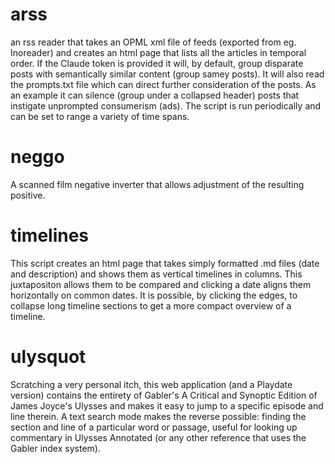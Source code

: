 # arss 
an rss reader that takes an OPML xml file of feeds (exported from eg. Inoreader) and creates an html page that lists all the articles in temporal order.
If the Claude token is provided it will, by default, group disparate posts with semantically similar content (group samey posts). 
It will also read the prompts.txt file which can direct further consideration of the posts. As an example it can silence (group under a collapsed header) posts that instigate unprompted consumerism (ads). The script is run periodically and can be set to range a variety of time spans.

# neggo
A scanned film negative inverter that allows adjustment of the resulting positive.

# timelines
This script creates an html page that takes simply formatted .md files (date and description) and shows them as vertical timelines in columns. 
This juxtapositon allows them to be compared and clicking a date aligns them horizontally on common dates. It is possible, by clicking the edges, to collapse long timeline sections to get a more compact overview of a timeline.

# ulysquot
Scratching a very personal itch, this web application (and a Playdate version) contains the entirety of Gabler's A Critical and Synoptic Edition of James Joyce's Ulysses and makes it easy to jump to a specific episode and line therein. A text search mode makes the reverse possible: finding the section and line of a particular word or passage, useful for looking up commentary in Ulysses Annotated (or any other reference that uses the Gabler index system).
